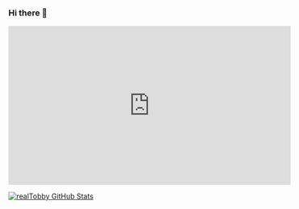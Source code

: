### Hi there 👋

<iframe width="560" height="315" src="https://www.youtube.com/embed/REM3sD7FatY" frameborder="0" allow="accelerometer; autoplay; encrypted-media; gyroscope; picture-in-picture" allowfullscreen></iframe>

[![realTobby GitHub Stats](https://github-readme-stats.vercel.app/api?username=realTobby&show_icons=true&&them=&hide_title=false)](https://github.com/realTobby)
</div>
